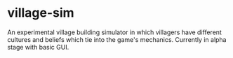 # village-sim
An experimental village building simulator in which villagers have different cultures and beliefs which tie into the game's mechanics. Currently in alpha stage with basic GUI.
